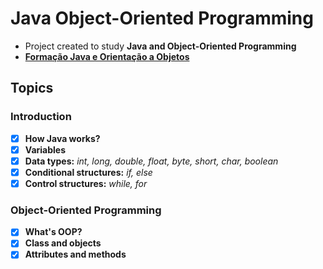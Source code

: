 # Java Object-Oriented Programming

- Project created to study **Java and Object-Oriented Programming** 
- **[Formação Java e Orientação a Objetos](https://cursos.alura.com.br/formacao-java)** 

## Topics

### Introduction
- [x]  **How Java works?**
- [x]  **Variables**
- [x]  **Data types:** *int, long, double, float, byte, short, char, boolean*
- [x]  **Conditional structures:** *if, else*
- [x]  **Control structures:** *while, for*

### Object-Oriented Programming
- [x]  **What's OOP?**
- [x]  **Class and objects**
- [x]  **Attributes and methods**